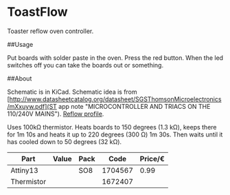 ToastFlow
=========

Toaster reflow oven controller.

##Usage

Put boards with solder paste in the oven. Press the red button. When the led switches off you can take the boards out or something.


##About

Schematic is in KiCad. Schematic idea is from [http://www.datasheetcatalog.org/datasheet/SGSThomsonMicroelectronics/mXxuyw.pdf](ST app note "MICROCONTROLLER AND TRIACS ON THE 110/240V MAINS"). [Reflow profile](http://www.actel.com/documents/Solder_Reflow_LeadFree.pdf).

Uses 100kΩ thermistor. Heats boards to 150 degrees (1.3 kΩ), keeps there for 1m 10s and heats it up to 220 degrees (300 Ω) 1m 30s. Then waits until it has cooled down to 50 degrees (32 kΩ).

| Part     | Value | Pack | Code  | Price/€|
|----------|-------|------|-------|--------|
| Attiny13 |       | SO8  |1704567|   0.99 |
| Thermistor|||1672407